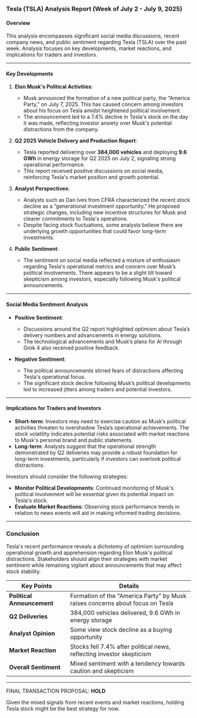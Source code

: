 ### Tesla (TSLA) Analysis Report (Week of July 2 - July 9, 2025)

#### Overview
This analysis encompasses significant social media discussions, recent company news, and public sentiment regarding Tesla (TSLA) over the past week. Analysis focuses on key developments, market reactions, and implications for traders and investors.

---

#### Key Developments

1. **Elon Musk's Political Activities**:
   - Musk announced the formation of a new political party, the "America Party," on July 7, 2025. This has caused concern among investors about his focus on Tesla amidst heightened political involvement.
   - The announcement led to a 7.4% decline in Tesla's stock on the day it was made, reflecting investor anxiety over Musk's potential distractions from the company.

2. **Q2 2025 Vehicle Delivery and Production Report**:
   - Tesla reported delivering over **384,000 vehicles** and deploying **9.6 GWh** in energy storage for Q2 2025 on July 2, signaling strong operational performance.
   - This report received positive discussions on social media, reinforcing Tesla's market position and growth potential.

3. **Analyst Perspectives**:
   - Analysts such as Dan Ives from CFRA characterized the recent stock decline as a “generational investment opportunity.” He proposed strategic changes, including new incentive structures for Musk and clearer commitments to Tesla's operations.
   - Despite facing stock fluctuations, some analysts believe there are underlying growth opportunities that could favor long-term investments.

4. **Public Sentiment**:
   - The sentiment on social media reflected a mixture of enthusiasm regarding Tesla's operational metrics and concern over Musk’s political involvements. There appears to be a slight tilt toward skepticism among investors, especially following Musk's political announcements.

---

#### Social Media Sentiment Analysis
- **Positive Sentiment**:
  - Discussions around the Q2 report highlighted optimism about Tesla’s delivery numbers and advancements in energy solutions.
  - The technological advancements and Musk’s plans for AI through Grok 4 also received positive feedback.

- **Negative Sentiment**:
  - The political announcements stirred fears of distractions affecting Tesla's operational focus. 
  - The significant stock decline following Musk’s political developments led to increased jitters among traders and potential investors.

---

#### Implications for Traders and Investors
- **Short-term**: Investors may need to exercise caution as Musk’s political activities threaten to overshadow Tesla’s operational achievements. The stock volatility indicates potential risks associated with market reactions to Musk's personal brand and public statements.
- **Long-term**: Analysts suggest that the operational strength demonstrated by Q2 deliveries may provide a robust foundation for long-term investments, particularly if investors can overlook political distractions. 

Investors should consider the following strategies:
- **Monitor Political Developments**: Continued monitoring of Musk's political involvement will be essential given its potential impact on Tesla's stock.
- **Evaluate Market Reactions**: Observing stock performance trends in relation to news events will aid in making informed trading decisions.
  
---

### Conclusion
Tesla's recent performance reveals a dichotomy of optimism surrounding operational growth and apprehension regarding Elon Musk's political distractions. Stakeholders should align their strategies with market sentiment while remaining vigilant about announcements that may affect stock stability.

| **Key Points**                      | **Details**                                                                 |
|-------------------------------------|-----------------------------------------------------------------------------|
| **Political Announcement**          | Formation of the "America Party" by Musk raises concerns about focus on Tesla |
| **Q2 Deliveries**                  | 384,000 vehicles delivered, 9.6 GWh in energy storage                    |
| **Analyst Opinion**                 | Some view stock decline as a buying opportunity                            |
| **Market Reaction**                 | Stocks fell 7.4% after political news, reflecting investor skepticism      |
| **Overall Sentiment**               | Mixed sentiment with a tendency towards caution and skepticism             |

---

FINAL TRANSACTION PROPOSAL: **HOLD** 

Given the mixed signals from recent events and market reactions, holding Tesla stock might be the best strategy for now. 